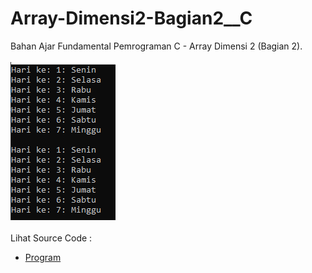 # Array-Dimensi2-Bagian2__C
Bahan Ajar Fundamental Pemrograman C - Array Dimensi 2 (Bagian 2).<br><br>
<img src="https://github.com/RizkyKhapidsyah/Array-Dimensi2-Bagian2__C/blob/master/result/001.PNG"><br><br>
Lihat Source Code : <br>
- <a href="https://github.com/RizkyKhapidsyah/Array-Dimensi2-Bagian2__C/blob/master/Source.c">Program</a>
